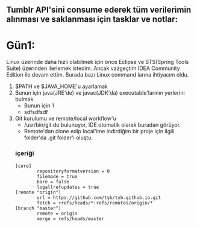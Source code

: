 ## Tumblr API'sini consume ederek tüm verilerimin alınması ve saklanması için tasklar ve notlar:

# Gün1:
Linux üzerinde daha hızlı olabilmek için önce Eclipse ve STS(Spring Tools Suite) üzerinden ilerlemek istedim.
Ancak vazgeçtim IDEA Community Edition ile devam ettim. Burada bazı Linux command larına ihtiyacım oldu.

1. $PATH ve $JAVA_HOME'u ayarlamak
2. Bunun için java(JRE'de) ve javac(JDK'da) executable'larının yerlerini bulmak
    - Bunun için 1
    - sdfsdfsdf
3. Git kurulumu ve remote/local workflow'u
    - /usr/bin/git de bulunuyor, IDE otomatik olarak buradan görüyor.
    - Remote'dan clone edip local'ime indirdiğim bir proje için ilgili folder'da .git folder'ı oluştu.
    ### içeriği
    ```
    [core]
            repositoryformatversion = 0
            filemode = true
            bare = false
            logallrefupdates = true
    [remote "origin"]
            url = https://github.com/tyb/tyb.github.io.git
            fetch = +refs/heads/*:refs/remotes/origin/*
    [branch "master"]
            remote = origin
            merge = refs/heads/master
    ```